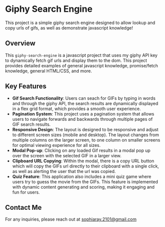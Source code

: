 # Giphy Search Engine

This project is a simple giphy search engine designed to allow lookup and copy urls of gifs, as well as demonstrate javascript knowledge!

## Overview

This `giphy-search-engine` is a javascript project that uses my giphy API key to dynamically fetch gif urls and display them to the dom. This project provides detailed examples of general javascript knowledge, promise/fetch knowledge, general HTML/CSS, and more.

## Key Features

- **Gif Search Functionality**: Users can seach for GIFs by typing in words and through the giphy API, the search results are dynamically displayed in a flex grid format, which provides a smooth user experience.
- **Pagination System**: This project uses a pagination system that allows users to navigate forwards and backwards through multiple pages of GIF search results.
- **Responsive Design**: The layout is designed to be responsive and adjust to different screen sizes (mobile and desktop). The layout changes from multiple columns on the larger screen, to one column on smaller screens for optimal viewing experience for all sizes.
- **Modal Pop-up**: Clicking on any loaded Gif results in a modal pop up over the screen with the selected GIF in a larger view.
- **Clipboard URL Copying**: Within the modal, there is a copy URL button which will copy the GIFs url directly to their clipboard with a single click, as well as alerting the user that the url was copied.
- **Quiz Feature**: This application also includes a mini quiz game where users try to guess the movie from the GIFs. This feature is implemented with dynamic content generating and scoring, making it engaging and fun for users.

## Contact Me
For any inquiries, please reach out at <sophiaray.2101@gmail.com>
